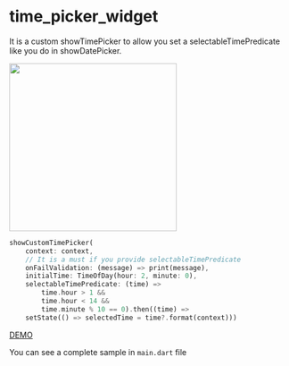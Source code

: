 # time_picker_widget

It is a custom showTimePicker to allow you set a selectableTimePredicate like you do in showDatePicker.

<img src="https://gitlab.com/jorgesanure-pub-dep/show-custom-time-picker/-/raw/master/assets/demo.gif" height='300px'>

```dart
showCustomTimePicker(
    context: context,
    // It is a must if you provide selectableTimePredicate
    onFailValidation: (message) => print(message),
    initialTime: TimeOfDay(hour: 2, minute: 0),
    selectableTimePredicate: (time) =>
        time.hour > 1 &&
        time.hour < 14 &&
        time.minute % 10 == 0).then((time) =>
    setState(() => selectedTime = time?.format(context)))
```

[DEMO](https://dartpad.dartlang.org/5c32e473c8c1c9687966453d0dcf42de?)

You can see a complete sample in `main.dart` file